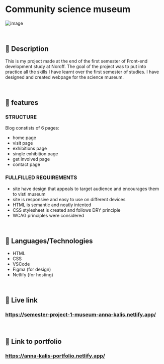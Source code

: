# Community science museum

![image](https://anna-kalis-portfolio.netlify.app/images/science-museum.png)

<br>

## 📌 Description

This is my project made at the end of the first semester of Front-end development study at Noroff.
The goal of the project was to put into practice all the skills I have learnt over the first semester of studies.
I have designed and created webpage for the science museum.

<br>

## 📌 features

### STRUCTURE

Blog constists of 6 pages:
- home page
- visit page
- exhibitions page
- single exhibition page
- get involved page
- contact page

### FULLFILLED REQUIREMENTS 
* site have design that appeals to target audience and encourages them to visti museum
* site is responsive and easy to use on different devices
* HTML is semantic and neatly intented
* CSS stylesheet is created  and follows DRY principle
* WCAG principles were considered


<br>

## 📌 Languages/Technologies

* HTML
* CSS
* VSCode
* Figma (for design)
* Netlify (for hosting)

<br>

## 📌 Live link
### https://semester-project-1-museum-anna-kalis.netlify.app/
<br>

## 📌 Link to portfolio
### https://anna-kalis-portfolio.netlify.app/
<br>
